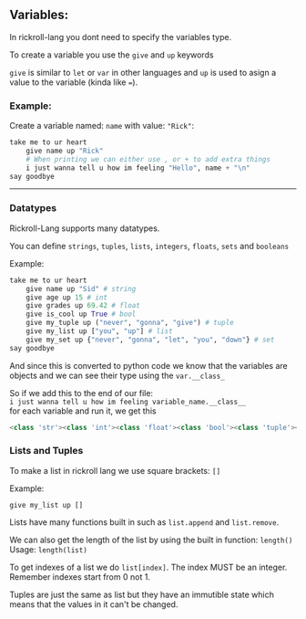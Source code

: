 ## Variables:

In rickroll-lang you dont need to specify the variables type.

To create a variable you use the `give` and `up` keywords

`give` is similar to `let` or `var` in other languages and `up` is used to asign a value to the variable (kinda like `=`).

### Example:
Create a variable named: `name` with value: `"Rick"`:
```py
take me to ur heart
    give name up "Rick" 
    # When printing we can either use , or + to add extra things 
    i just wanna tell u how im feeling "Hello", name + "\n"
say goodbye
```
---

### Datatypes

Rickroll-Lang supports many datatypes.

You can define `strings`, `tuples`, `lists`, `integers`, `floats`, `sets` and `booleans`

Example:

```py
take me to ur heart
    give name up "Sid" # string
    give age up 15 # int
    give grades up 69.42 # float
    give is_cool up True # bool
    give my_tuple up ("never", "gonna", "give") # tuple
    give my_list up ["you", "up"] # list
    give my_set up {"never", "gonna", "let", "you", "down"} # set
say goodbye
```

And since this is converted to python code we know that the variables are objects and we can see their type using the `var.__class_`

So if we add this to the end of our file:  
`i just wanna tell u how im feeling variable_name.__class__`  
for each variable and run it, we get this
```py
<class 'str'><class 'int'><class 'float'><class 'bool'><class 'tuple'><class 'list'><class 'set'>
```

### Lists and Tuples

To make a list in rickroll lang we use square brackets: `[]`  

Example:
```
give my_list up []
```

Lists have many functions built in such as `list.append` and `list.remove`.   

We can also get the length of the list by using the built in function: `length()`   
Usage: `length(list)`

To get indexes of a list we do `list[index]`. The index MUST be an integer. Remember indexes start from 0 not 1. 

Tuples are just the same as list but they have an immutible state which means that the values in it can't be changed. 

